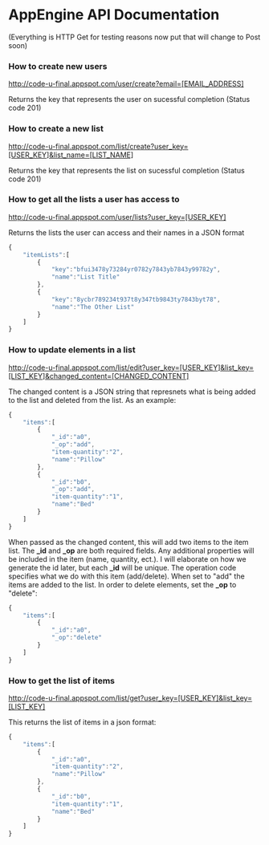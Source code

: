 # AppEngine API Documentation

(Everything is HTTP Get for testing reasons now put that will change to Post soon)

### How to create new users
http://code-u-final.appspot.com/user/create?email=[EMAIL_ADDRESS]

Returns the key that represents the user on sucessful completion (Status code 201)

### How to create a new list
http://code-u-final.appspot.com/list/create?user_key=[USER_KEY]&list_name=[LIST_NAME]

Returns the key that represents the list on sucessful completion (Status code 201)

### How to get all the lists a user has access to
http://code-u-final.appspot.com/user/lists?user_key=[USER_KEY]

Returns the lists the user can access and their names in a JSON format

```javascript
{  
    "itemLists":[  
        {  
            "key":"bfui3478y73284yr0782y7843yb7843y99782y",
            "name":"List Title"
        },
        {  
            "key":"8ycbr789234t937t8y347tb9843ty7843byt78",
            "name":"The Other List"
        }
    ]
}
```

### How to update elements in a list
http://code-u-final.appspot.com/list/edit?user_key=[USER_KEY]&list_key=[LIST_KEY]&changed_content=[CHANGED_CONTENT]

The changed content is a JSON string that represnets what is being added to the list and deleted from the list. As an example:

```javascript
{  
    "items":[  
        {  
            "_id":"a0",
            "_op":"add",
            "item-quantity":"2",
            "name":"Pillow"
        },
        { 
            "_id":"b0",
            "_op":"add",
            "item-quantity":"1",
            "name":"Bed"
        }
    ]
}
```

When passed as the changed content, this will add two items to the item list. The **_id** and **_op** are both required fields. Any additional properties will be included in the item (name, quantity, ect.). I will elaborate on how we generate the id later, but each **_id** will be unique. The operation code specifies what we do with this item (add/delete). When set to "add" the items are added to the list. In order to delete elements, set the **_op** to "delete":

```javascript
{  
    "items":[  
        {  
            "_id":"a0",
            "_op":"delete"
        }
    ]
}
```

### How to get the list of items
http://code-u-final.appspot.com/list/get?user_key=[USER_KEY]&list_key=[LIST_KEY]

This returns the list of items in a json format:

```javascript
{  
    "items":[  
        {  
            "_id":"a0",
            "item-quantity":"2",
            "name":"Pillow"
        },
        { 
            "_id":"b0",
            "item-quantity":"1",
            "name":"Bed"
        }
    ]
}
```


    
